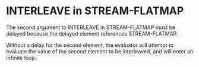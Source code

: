 # INTERLEAVE in STREAM-FLATMAP

The second argument to INTERLEAVE in STREAM-FLATMAP must be delayed
because the delayed element references STREAM-FLATMAP.

Without a delay for the second element, the evaluator will attempt
to evaluate the value of the second element to be interleaved, and will
enter an infinite loop.
